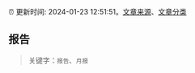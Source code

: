 :alarm_clock: 更新时间: 2024-01-23 12:51:51。[文章来源](/README.md)、[文章分类](/TAGS.md)

## 报告


> 关键字：`报告`、`月报`



